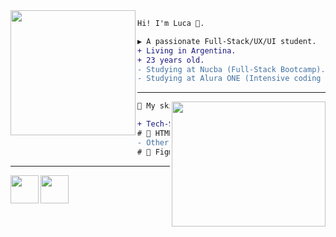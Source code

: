 <img align="left" height="200" src="https://media.giphy.com/media/ao9DUiTKH60XS/giphy.gif"/>

```diff
Hi! I'm Luca 🔮.

▶ A passionate Full-Stack/UX/UI student.
+ Living in Argentina. 
+ 23 years old.
- Studying at Nucba (Full-Stack Bootcamp).
- Studying at Alura ONE (Intensive coding bootcamp).
```
------

<img align="right" height="200" width="246" src="https://media.giphy.com/media/KE5Wi6aSESsjVpO6vg/giphy.gif"/>

```diff
💠 My skills:

+ Tech-Stack:
# 🔹 HTML, CSS, SASS, Bootstrap, JavaScript.
- Other tools:
# 🔸 Figma, Trello, Canva, Photoshop.
```
------

<a href="https://www.linkedin.com/in/luca-cuello41/" target="_blank">
<img align="left" height="45" width="45" src="https://media.giphy.com/media/QhPL2mdDVzeuHiRcIw/giphy.gif"/>
</a>
<a href="https://twitter.com/Lucaturgueniev" target="_blank">
<img align="left" height="45" width="45" src="https://media.giphy.com/media/e6YbWDajUKSzebFVuB/giphy.gif"/>
</a>
